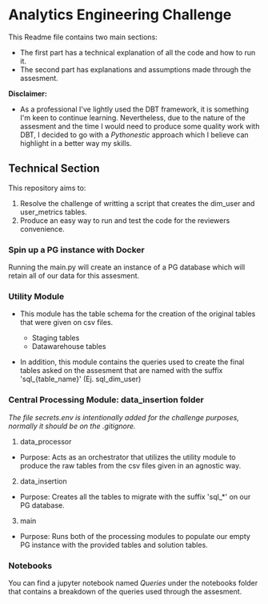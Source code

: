 # Analytics Engineering Challenge
This Readme file contains two main sections:
- The first part has a technical explanation of all the code and how to run it.
- The second part has explanations and assumptions made through the assesment.

**Disclaimer:**
  - As a professional I've lightly used the DBT framework, it is something I'm keen to continue learning. Nevertheless, due to the nature of the assesment and the time I would need to produce some quality work with DBT, I decided to go with a *Pythonestic* approach which I believe can highlight in a better way my skills.

## Technical Section
This repository  aims to:
1. Resolve the challenge of writting a script that creates the dim_user and user_metrics tables.
2. Produce an easy way to run and test the code for the reviewers convenience.

### Spin up a PG instance with Docker
Running the main.py will create an instance of a PG database which will retain all of our data for this assesment.

### Utility Module
- This module has the table schema for the creation of the original tables that were given on csv files.
  - Staging tables
  - Datawarehouse tables

- In addition, this module contains the queries used to create the final tables asked on the assesment that are named with the suffix 'sql_{table_name}' (Ej. sql_dim_user)

### Central Processing Module: data_insertion folder
*The file secrets.env is intentionally added for the challenge purposes, normally it should be on the .gitignore.*

1. data_processor
  - Purpose: Acts as an orchestrator that utilizes the utility module to produce the raw tables from the csv files given in an agnostic way.

2. data_insertion
  - Purpose: Creates all the tables to migrate with the suffix 'sql_*' on our PG database.

3. main
  - Purpose: Runs both of the processing modules to populate our empty PG instance with the provided tables and solution tables.

### Notebooks
You can find a jupyter notebook named *Queries* under the notebooks folder that contains a breakdown of the queries used through the assesment.
